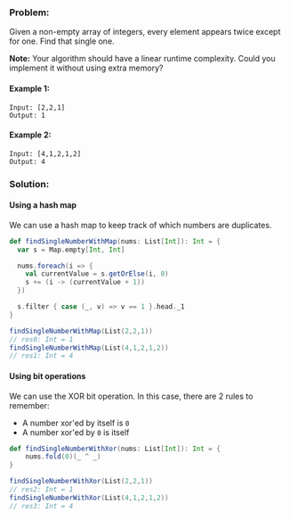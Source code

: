 ### Problem:

Given a non-empty array of integers, every element appears twice except for one. Find that single one.

**Note:** Your algorithm should have a linear runtime complexity. Could you implement it without using extra memory?

#### Example 1:

```
Input: [2,2,1]
Output: 1
```

#### Example 2:
```
Input: [4,1,2,1,2]
Output: 4
```

### Solution:

#### Using a hash map

We can use a hash map to keep track of which numbers are duplicates.

```scala
def findSingleNumberWithMap(nums: List[Int]): Int = {
  var s = Map.empty[Int, Int]

  nums.foreach(i => {
    val currentValue = s.getOrElse(i, 0)
    s += (i -> (currentValue + 1))
  })

  s.filter { case (_, v) => v == 1 }.head._1
}
```

```scala
findSingleNumberWithMap(List(2,2,1))
// res0: Int = 1
findSingleNumberWithMap(List(4,1,2,1,2))
// res1: Int = 4
```

#### Using bit operations

We can use the XOR bit operation. In this case, there are 2 rules to remember:

- A number xor'ed by itself is `0`
- A number xor'ed by `0` is itself 

```scala
def findSingleNumberWithXor(nums: List[Int]): Int = {
    nums.fold(0)(_ ^ _)
}
```

```scala
findSingleNumberWithXor(List(2,2,1))
// res2: Int = 1
findSingleNumberWithXor(List(4,1,2,1,2))
// res3: Int = 4
```
